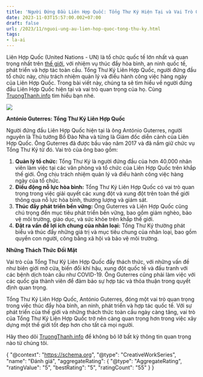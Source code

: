 ```yaml
---
title: 'Người Đứng Đầu Liên Hợp Quốc: Tổng Thư Ký Hiện Tại và Vai Trò Quan Trọng'
date: 2023-11-03T15:57:00.002+07:00
draft: false
url: /2023/11/nguoi-ung-au-lien-hop-quoc-tong-thu-ky.html
tags: 
- la-ai
---
```


Liên Hợp Quốc (United Nations - UN) là tổ chức quốc tế lớn nhất và quan trọng nhất trên [thế giới](https://www.truongthanh.info/2023/10/tren-gioi-co-bao-nhieu-quoc-gia.html), với nhiệm vụ thúc đẩy hòa bình, an ninh quốc tế, phát triển và hợp tác toàn cầu. Tổng Thư Ký Liên Hợp Quốc, người đứng đầu tổ chức này, chịu trách nhiệm quản lý và điều hành công việc hàng ngày của Liên Hợp Quốc. Trong bài viết này, chúng ta sẽ tìm hiểu về người đứng đầu Liên Hợp Quốc hiện tại và vai trò quan trọng của họ. Cùng [TruongThanh.info](http://www.truongthanh.info) tìm hiểu bạn nhé.

[![](https://blogger.googleusercontent.com/img/b/R29vZ2xl/AVvXsEjSin_mH04OKhE6hLIf-6F5EiZk9tzkFSQnBgi6Lg2R9hgmERyPpyRQnNQBz7nsFSt31-ZskoFW5vAB2TqIab6UUUIuOMV8YtpMi-a2EZKkmFJFfc2ygGo10bmogLtZI_ZmqqjotCD3U4M65zEv8f2UYn4HhQEldSJr1SaH-v0oLG7ZQMN5c3efs7OQpRMA/s320/Antonio-Guterres.jpg)](https://blogger.googleusercontent.com/img/b/R29vZ2xl/AVvXsEjSin_mH04OKhE6hLIf-6F5EiZk9tzkFSQnBgi6Lg2R9hgmERyPpyRQnNQBz7nsFSt31-ZskoFW5vAB2TqIab6UUUIuOMV8YtpMi-a2EZKkmFJFfc2ygGo10bmogLtZI_ZmqqjotCD3U4M65zEv8f2UYn4HhQEldSJr1SaH-v0oLG7ZQMN5c3efs7OQpRMA/s1440/Antonio-Guterres.jpg)

  

  

**António Guterres: Tổng Thư Ký Liên Hợp Quốc**

  

Người đứng đầu Liên Hợp Quốc hiện tại là ông António Guterres, người nguyên là Thủ tướng Bồ Đào Nha và từng là Giám đốc diễn cảnh của Liên Hợp Quốc. Ông Guterres đã được bầu vào năm 2017 và đã nắm giữ chức vụ Tổng Thư Ký từ đó. Vai trò của ông bao gồm:

  

1.  **Quản lý tổ chức:** Tổng Thư Ký là người đứng đầu của hơn 40.000 nhân viên làm việc tại các văn phòng và tổ chức của Liên Hợp Quốc trên khắp thế giới. Ông chịu trách nhiệm quản lý và điều hành công việc hàng ngày của tổ chức.
2.  **Điều động nỗ lực hòa bình:** Tổng Thư Ký Liên Hợp Quốc có vai trò quan trọng trong việc giải quyết các xung đột và xung đột trên toàn thế giới thông qua nỗ lực hòa bình, thương lượng và giám sát.
3.  **Thúc đẩy phát triển bền vững:** Ông Guterres và Liên Hợp Quốc cũng chú trọng đến mục tiêu phát triển bền vững, bao gồm giảm nghèo, bảo vệ môi trường, giáo dục, và sức khỏe trên khắp thế giới.
4.  **Đặt ra vấn đề lợi ích chung của nhân loại:** Tổng Thư Ký thường phát biểu và thúc đẩy những giá trị và mục tiêu chung của nhân loại, bao gồm quyền con người, công bằng xã hội và bảo vệ môi trường.

  

**Những Thách Thức Đối Mặt**

  

Vai trò của Tổng Thư Ký Liên Hợp Quốc đầy thách thức, với những vấn đề như biên giới mở cửa, biến đổi khí hậu, xung đột quốc tế và đấu tranh với các bệnh dịch toàn cầu như COVID-19. Ông Guterres cũng phải làm việc với các quốc gia thành viên để đảm bảo sự hợp tác và thỏa thuận trong quyết định quan trọng.

  

  

  

Tổng Thư Ký Liên Hợp Quốc, António Guterres, đóng một vai trò quan trọng trong việc thúc đẩy hòa bình, an ninh, phát triển và hợp tác quốc tế. Với sự phát triển của thế giới và những thách thức toàn cầu ngày càng tăng, vai trò của Tổng Thư Ký Liên Hợp Quốc trở nên càng quan trọng hơn trong việc xây dựng một thế giới tốt đẹp hơn cho tất cả mọi người.

  

Hãy theo dõi [TruongThanh.info](http://www.truongthanh.info) để không bỏ lỡ bất kỳ thông tin quan trọng nào từ chúng tôi.

  

{ "@context": "https://schema.org", "@type": "CreativeWorkSeries", "name": "Đánh giá", "aggregateRating": { "@type": "AggregateRating", "ratingValue": "5", "bestRating": "5", "ratingCount": "55" } }